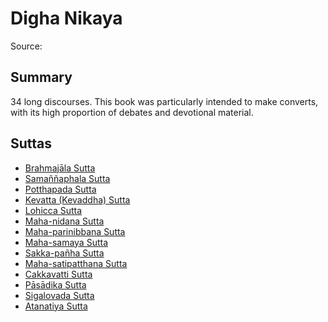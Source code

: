 # Digha Nikaya
Source: []()
## Summary
34 long discourses. This book was particularly intended to make converts, with its high proportion of debates and devotional material.
## Suttas
* [Brahmajāla Sutta](./2.1.1-brahmaj-la-sutta.md)
* [Samaññaphala Sutta](./2.1.2-sama-aphala-sutta.md)
* [Potthapada Sutta](./2.1.9-potthapada-sutta.md)
* [Kevatta (Kevaddha) Sutta](./2.1.11-kevatta-kevaddha-sutta.md)
* [Lohicca Sutta](./2.1.12-lohicca-sutta.md)
* [Maha-nidana Sutta](./2.1.15-maha-nidana-sutta.md)
* [Maha-parinibbana Sutta](./2.1.16-maha-parinibbana-sutta.md)
* [Maha-samaya Sutta](./2.1.20-maha-samaya-sutta.md)
* [Sakka-pañha Sutta](./2.1.21-sakka-pa-ha-sutta.md)
* [ Maha-satipatthana Sutta](./2.1.22--maha-satipatthana-sutta.md)
* [ Cakkavatti Sutta](./2.1.26--cakkavatti-sutta.md)
* [ Pāsādika Sutta](./2.1.29--p-s-dika-sutta.md)
* [Sigalovada Sutta](./2.1.31-sigalovada-sutta.md)
* [Atanatiya Sutta](./2.1.32-atanatiya-sutta.md)